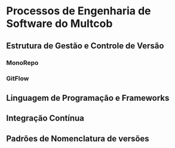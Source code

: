 # Processos de Engenharia de Software do Multcob

## Estrutura de Gestão e Controle de Versão

### MonoRepo

### GitFlow

## Linguagem de Programação e Frameworks

## Integração Contínua

## Padrões de Nomenclatura de versões